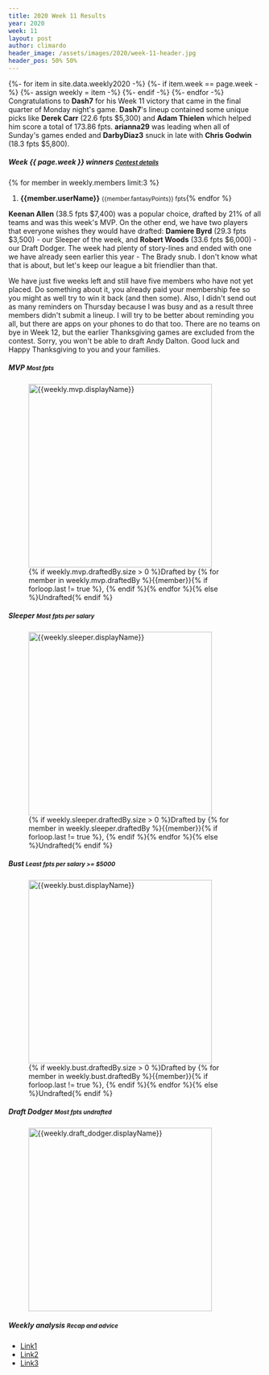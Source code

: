 ```yaml
---
title: 2020 Week 11 Results
year: 2020
week: 11
layout: post
author: climardo
header_image: /assets/images/2020/week-11-header.jpg
header_pos: 50% 50%
---
```

{%- for item in site.data.weekly2020 -%}
    {%- if item.week == page.week -%}
        {%- assign weekly = item -%}
    {%- endif -%}
{%- endfor -%}
Congratulations to **Dash7** for his Week 11 victory that came in the final quarter of Monday night's game. **Dash7**'s lineup contained some unique picks like **Derek Carr** (22.6 fpts $5,300) and **Adam Thielen** which helped him score a total of 173.86 fpts. **arianna29** was leading when all of Sunday's games ended and **DarbyDiaz3** snuck in late with **Chris Godwin** (18.3 fpts $5,800). 

##### Week {{ page.week }} winners <small class="text-muted">[Contest details](https://www.draftkings.com/contest/gamecenter/{{weekly.contest_id}})</small>
{% for member in weekly.members limit:3 %}
1. **{{member.userName}}** <small class="text-muted">{{member.fantasyPoints}} fpts</small>{% endfor %}

**Keenan Allen** (38.5 fpts $7,400) was a popular choice, drafted by 21% of all teams and was this week's MVP. On the other end, we have two players that everyone wishes they would have drafted: **Damiere Byrd** (29.3 fpts $3,500) - our Sleeper of the week, and **Robert Woods** (33.6 fpts $6,000) - our Draft Dodger. The week had plenty of story-lines and ended with one we have already seen earlier this year - The Brady snub. I don't know what that is about, but let's keep our league a bit friendlier than that.

We have just five weeks left and still have five members who have not yet placed. Do something about it, you already paid your membership fee so you might as well try to win it back (and then some). Also, I didn't send out as many reminders on Thursday because I was busy and as a result three members didn't submit a lineup. I will try to be better about reminding you all, but there are apps on your phones to do that too. There are no teams on bye in Week 12, but the earlier Thanksgiving games are excluded from the contest. Sorry, you won't be able to draft Andy Dalton. Good luck and Happy Thanksgiving to you and your families. 

##### MVP <small class="text-muted">Most fpts</small>
<figure class="figure">
    <img class="img-fluid" src="/assets/images/{{page.year}}/week-{{page.week}}-{{weekly.mvp.displayName | replace: ' ', '-' | escape |downcase }}.png" width="364px" alt="{{weekly.mvp.displayName}}"/>
    <figcaption class="figure-caption">{% if weekly.mvp.draftedBy.size > 0 %}Drafted by {% for member in weekly.mvp.draftedBy %}{{member}}{% if forloop.last != true %}, {% endif %}{% endfor %}{% else %}Undrafted{% endif %}</figcaption>
</figure>

##### Sleeper <small class="text-muted">Most fpts per salary</small>
<figure class="figure">
    <img class="img-fluid" src="/assets/images/{{page.year}}/week-{{page.week}}-{{weekly.sleeper.displayName | replace: ' ', '-' | escape | downcase }}.png" width="364px" alt="{{weekly.sleeper.displayName}}"/>
    <figcaption class="figure-caption">{% if weekly.sleeper.draftedBy.size > 0 %}Drafted by {% for member in weekly.sleeper.draftedBy %}{{member}}{% if forloop.last != true %}, {% endif %}{% endfor %}{% else %}Undrafted{% endif %}</figcaption>
</figure>

##### Bust <small class="text-muted">Least fpts per salary >= $5000</small>
<figure class="figure">
    <img class="img-fluid" src="/assets/images/{{page.year}}/week-{{page.week}}-{{weekly.bust.displayName | replace: ' ', '-' | escape | downcase }}.png" width="364px" alt="{{weekly.bust.displayName}}"/>
    <figcaption class="figure-caption">{% if weekly.bust.draftedBy.size > 0 %}Drafted by {% for member in weekly.bust.draftedBy %}{{member}}{% if forloop.last != true %}, {% endif %}{% endfor %}{% else %}Undrafted{% endif %}</figcaption>
</figure>

##### Draft Dodger <small class="text-muted">Most fpts undrafted</small>
<figure class="figure">
    <img class="img-fluid" src="/assets/images/{{page.year}}/week-{{page.week}}-{{weekly.draft_dodger.displayName | replace: ' ', '-' | escape | downcase }}.png" width="364px" alt="{{weekly.draft_dodger.displayName}}"/>
</figure>

##### Weekly analysis <small class="text-muted">Recap and advice</small>
- [Link1](#)
- [Link2](#)
- [Link3](#)

